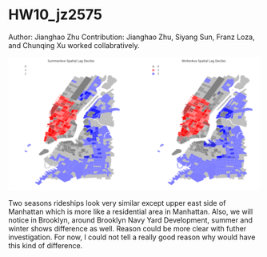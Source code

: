 # HW10_jz2575

Author: Jianghao Zhu
Contribution: Jianghao Zhu, Siyang Sun, Franz Loza, and Chunqing Xu worked collabratively.

![alt text](https://github.com/jz2575/PUI2016_jz2575/blob/master/HW10_jz2575/Screenshot.png)

Two seasons rideships look very similar except upper east side of Manhattan which is more like a residential area in Manhattan.
Also, we will notice in Brooklyn, around Brooklyn Navy Yard Development, summer and winter shows difference as well.
Reason could be more clear with futher investigation.  For now, I could not tell a really good reason why would have this kind of difference. 